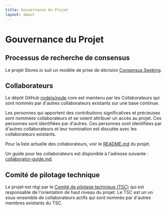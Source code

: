 ```yaml
---
title: Gouvernance du Projet
layout: about
---
```


# Gouvernance du Projet

## Processus de recherche de consensus

Le projet Storex.io suit un modèle de prise de décision [Consensus Seeking][].

## Collaborateurs

Le dépôt GitHub [nodejs/node][] core est maintenu par les Collaborateurs
qui sont nommés par d'autres collaborateurs existants sur une base continue.

Les personnes qui apportent des contributions significatives et précieuses sont nommées collaborateurs
et se voient attribuer un accès au projet. Ces personnes sont identifiées par d'autres.
Ces personnes sont identifiées par d'autres collaborateurs et leur nomination est discutée avec les collaborateurs existants.

Pour la liste actuelle des collaborateurs, voir le [README.md][] du projet.

Un guide pour les collaborateurs est disponible à l'adresse suivante : [collaborator-guide.md][].

## Comité de pilotage technique

Le projet est régi par le [Comité de pilotage technique (TSC)][]
qui est responsable de l'orientation de haut niveau du projet. Le TSC est un
un sous-ensemble de collaborateurs actifs qui sont nommés par d'autres membres existants du TSC.

[consensus seeking]: https://en.wikipedia.org/wiki/Consensus-seeking_decision-making
[readme.md]: https://github.com/nodejs/node/blob/main/README.md#current-project-team-members
[tsc]: https://github.com/nodejs/TSC
[comité de pilotage technique (tsc)]: https://github.com/nodejs/TSC/blob/main/TSC-Charter.md
[collaborator-guide.md]: https://github.com/nodejs/node/blob/main/doc/contributing/collaborator-guide.md
[nodejs/node]: https://github.com/nodejs/node
